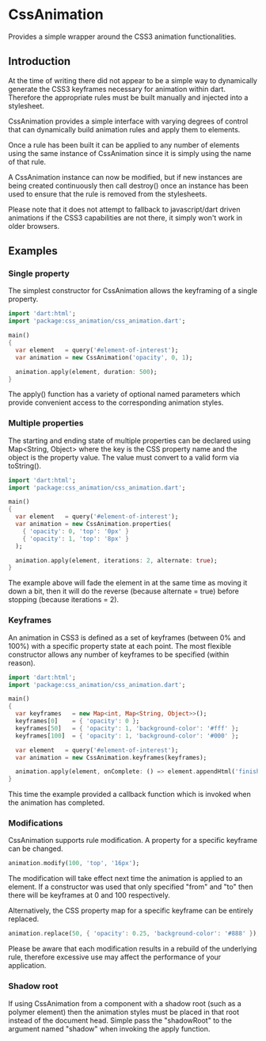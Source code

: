 CssAnimation
============

Provides a simple wrapper around the CSS3 animation functionalities.


Introduction
------------

At the time of writing there did not appear to be a simple way to dynamically
generate the CSS3 keyframes necessary for animation within dart. Therefore
the appropriate rules must be built manually and injected into a stylesheet.

CssAnimation provides a simple interface with varying degrees of control
that can dynamically build animation rules and apply them to elements.

Once a rule has been built it can be applied to any number of elements
using the same instance of CssAnimation since it is simply using the
name of that rule.

A CssAnimation instance can now be modified, but if new instances are being
created continuously then call destroy() once an instance has been used
to ensure that the rule is removed from the stylesheets.

Please note that it does not attempt to fallback to javascript/dart driven
animations if the CSS3 capabilities are not there, it simply won't work in
older browsers.


Examples
--------

### Single property

The simplest constructor for CssAnimation allows the keyframing of a single
property.

```dart
import 'dart:html';
import 'package:css_animation/css_animation.dart';

main()
{
  var element   = query('#element-of-interest');
  var animation = new CssAnimation('opacity', 0, 1);

  animation.apply(element, duration: 500);
}
```

The apply() function has a variety of optional named parameters which provide
convenient access to the corresponding animation styles.


### Multiple properties

The starting and ending state of multiple properties can be declared
using Map<String, Object> where the key is the CSS property name and
the object is the property value. The value must convert to a valid
form via toString().

```dart
import 'dart:html';
import 'package:css_animation/css_animation.dart';

main()
{
  var element   = query('#element-of-interest');
  var animation = new CssAnimation.properties(
    { 'opacity': 0, 'top': '0px' }
    { 'opacity': 1, 'top': '8px' }
  );

  animation.apply(element, iterations: 2, alternate: true);
}
```

The example above will fade the element in at the same time as moving it down a bit,
then it will do the reverse (because alternate = true) before stopping (because
iterations = 2).


### Keyframes

An animation in CSS3 is defined as a set of keyframes (between 0% and 100%) with a
specific property state at each point. The most flexible constructor allows
any number of keyframes to be specified (within reason).

```dart
import 'dart:html';
import 'package:css_animation/css_animation.dart';

main()
{
  var keyframes   = new Map<int, Map<String, Object>>();
  keyframes[0]    = { 'opacity': 0 };
  keyframes[50]   = { 'opacity': 1, 'background-color': '#fff' };
  keyframes[100]  = { 'opacity': 1, 'background-color': '#000' };

  var element   = query('#element-of-interest');
  var animation = new CssAnimation.keyframes(keyframes);

  animation.apply(element, onComplete: () => element.appendHtml('finished'));
}
```

This time the example provided a callback function which is invoked
when the animation has completed.


### Modifications

CssAnimation supports rule modification. A property for a specific
keyframe can be changed.

```dart
animation.modify(100, 'top', '16px');
```

The modification will take effect next time the animation is applied to an element.
If a constructor was used that only specified "from" and "to" then there will be
keyframes at 0 and 100 respectively.

Alternatively, the CSS property map for a specific keyframe can be entirely
replaced.

```dart
animation.replace(50, { 'opacity': 0.25, 'background-color': '#888' });
```

Please be aware that each modification results in a rebuild of the underlying
rule, therefore excessive use may affect the performance of your application.


### Shadow root

If using CssAnimation from a component with a shadow root (such as a polymer
element) then the animation styles must be placed in that root instead of
the document head. Simple pass the "shadowRoot" to the argument named
"shadow" when invoking the apply function.

